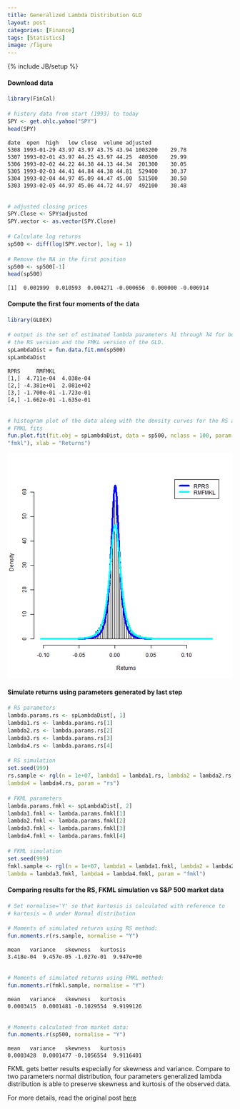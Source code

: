 ```yaml
---
title: Generalized Lambda Distribution GLD
layout: post
categories: [Finance]
tags: [Statistics]
image: /figure
---
```

{% include JB/setup %}

#### Download data


```r
library(FinCal)

# history data from start (1993) to today
SPY <- get.ohlc.yahoo("SPY")
head(SPY)
```

```
date  open  high   low close  volume adjusted
5308 1993-01-29 43.97 43.97 43.75 43.94 1003200    29.78
5307 1993-02-01 43.97 44.25 43.97 44.25  480500    29.99
5306 1993-02-02 44.22 44.38 44.13 44.34  201300    30.05
5305 1993-02-03 44.41 44.84 44.38 44.81  529400    30.37
5304 1993-02-04 44.97 45.09 44.47 45.00  531500    30.50
5303 1993-02-05 44.97 45.06 44.72 44.97  492100    30.48
```

```r

# adjusted closing prices
SPY.Close <- SPY$adjusted
SPY.vector <- as.vector(SPY.Close)

# Calculate log returns
sp500 <- diff(log(SPY.vector), lag = 1)

# Remove the NA in the first position
sp500 <- sp500[-1]
head(sp500)
```

```
[1]  0.001999  0.010593  0.004271 -0.000656  0.000000 -0.006914
```


#### Compute the first four moments of the data


```r
library(GLDEX)

# output is the set of estimated lambda parameters λ1 through λ4 for both
# the RS version and the FMKL version of the GLD.
spLambdaDist = fun.data.fit.mm(sp500)
spLambdaDist
```

```
RPRS     RMFMKL
[1,]  4.711e-04  4.038e-04
[2,] -4.381e+01  2.081e+02
[3,] -1.700e-01 -1.723e-01
[4,] -1.662e-01 -1.635e-01
```

```r

# histogram plot of the data along with the density curves for the RS and
# FMKL fits
fun.plot.fit(fit.obj = spLambdaDist, data = sp500, nclass = 100, param.vec = c("rs",
"fmkl"), xlab = "Returns")
```

![plot of chunk lambda](/figure/lambda.png)


#### Simulate returns using parameters generated by last step


```r
# RS parameters
lambda.params.rs <- spLambdaDist[, 1]
lambda1.rs <- lambda.params.rs[1]
lambda2.rs <- lambda.params.rs[2]
lambda3.rs <- lambda.params.rs[3]
lambda4.rs <- lambda.params.rs[4]

# RS simulation
set.seed(999)
rs.sample <- rgl(n = 1e+07, lambda1 = lambda1.rs, lambda2 = lambda2.rs, lambda3 = lambda3.rs,
lambda4 = lambda4.rs, param = "rs")

# FKML parameters
lambda.params.fmkl <- spLambdaDist[, 2]
lambda1.fmkl <- lambda.params.fmkl[1]
lambda2.fmkl <- lambda.params.fmkl[2]
lambda3.fmkl <- lambda.params.fmkl[3]
lambda4.fmkl <- lambda.params.fmkl[4]

# FKML simulation
set.seed(999)
fmkl.sample <- rgl(n = 1e+07, lambda1 = lambda1.fmkl, lambda2 = lambda2.fmkl,
lambda = lambda3.fmkl, lambda4 = lambda4.fmkl, param = "fmkl")
```


#### Comparing results for the RS, FKML simulation vs S&P 500 market data


```r
# Set normalise='Y' so that kurtosis is calculated with reference to
# kurtosis = 0 under Normal distribution

# Moments of simulated returns using RS method:
fun.moments.r(rs.sample, normalise = "Y")
```

```
mean   variance   skewness   kurtosis
3.418e-04  9.457e-05 -1.027e-01  9.947e+00
```

```r

# Moments of simulated returns using FMKL method:
fun.moments.r(fmkl.sample, normalise = "Y")
```

```
mean   variance   skewness   kurtosis
0.0003415  0.0001481 -0.1029554  9.9199126
```

```r

# Moments calculated from market data:
fun.moments.r(sp500, normalise = "Y")
```

```
mean   variance   skewness   kurtosis
0.0003428  0.0001477 -0.1056554  9.9116401
```


FKML gets better results especially for skewness and variance. Compare to two parameters normal distribution, four parameters generalized lambda distribution is able to preserve skewness and kurtosis of the observed data.

For more details, read the original post [here](http://blog.revolutionanalytics.com/2014/02/quantitative-finance-applications-in-r-4-using-the-generalized-lambda-distribution-to-simulate-market-returns.html)


